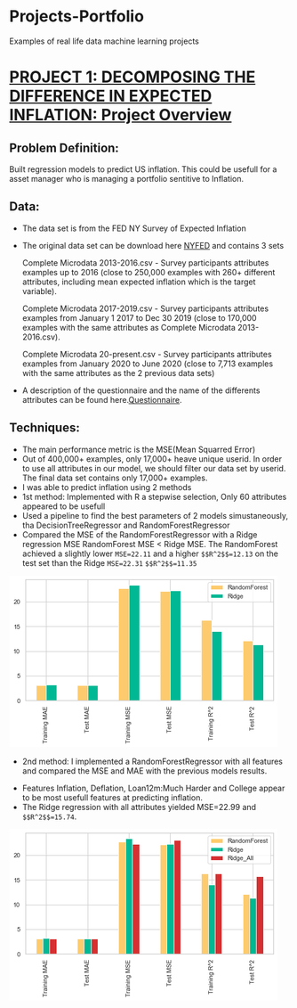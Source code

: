 # Projects-Portfolio
Examples of real life data machine learning projects


# [PROJECT 1: DECOMPOSING THE DIFFERENCE IN EXPECTED INFLATION: Project Overview](https://github.com/HermannJoel/Finance/tree/main/Inflation_Expectation)

## Problem Definition:

 Built regression models to predict US inflation. This could be usefull for a asset
 manager who is managing a portfolio sentitive to Inflation.
 ## Data:

* The data set is from the FED NY Survey of Expected Inflation
* The original data set can be download here [NYFED](https://www.newyorkfed.org/microeconomics/sce#/) and
  contains 3 sets

  Complete Microdata 2013-2016.csv - Survey participants attributes examples up to 2016 (close to 250,000 examples with 260+ different attributes, including mean expected inflation which is the target variable).

  Complete Microdata 2017-2019.csv - Survey participants attributes examples from January 1 2017 to Dec 30 2019 (close to 170,000 examples with the same attributes as Complete Microdata 2013-2016.csv).
  
  Complete Microdata 20-present.csv - Survey participants attributes examples from January 2020 to June 2020 (close to 7,713 examples with the same attributes as the 2 previous data sets)

* A description of the questionnaire and the name of the differents attributes can be found here.[Questionnaire](https://www.newyorkfed.org/medialibrary/interactives/sce/sce/downloads/datafrbny-sce-survey-core-module-public-questionnaire.pdf).

## Techniques:

* The main performance metric is the MSE(Mean Squarred Error)
* Out of 400,000+ examples, only 17,000+  heave unique userid. In order to use all attributes in our model, we
    should filter our data set by userid. The final data set contains only 17,000+ examples.  
* I was able to predict inflation using 2 methods
 * 1st method: Implemented with R a stepwise selection, Only 60 attributes appeared to be usefull
 * Used a pipeline to find the best parameters of 2 models simustaneously, tha DecisionTreeRegressor and
  RandomForestRegressor
 * Compared the MSE of the RandomForestRegressor with a Ridge regression MSE
  RandomForest MSE < Ridge MSE. The RandomForest achieved a slightly lower `MSE=22.11` and a higher `$$R^2$$=12.13` on the test set than the Ridge `MSE=22.31` `$$R^2$$=11.35`

![](/Images/Results1.png)

* 2nd method: I implemented a RandomForestRegressor with all features and compared the MSE and MAE with the previous models results.
- Features Inflation, Deflation, Loan12m:Much Harder and College appear to be most usefull features at predicting inflation.
- The Ridge regression with all attributes yielded MSE=22.99 and `$$R^2$$=15.74`.

![](/Images/Results2.png)
